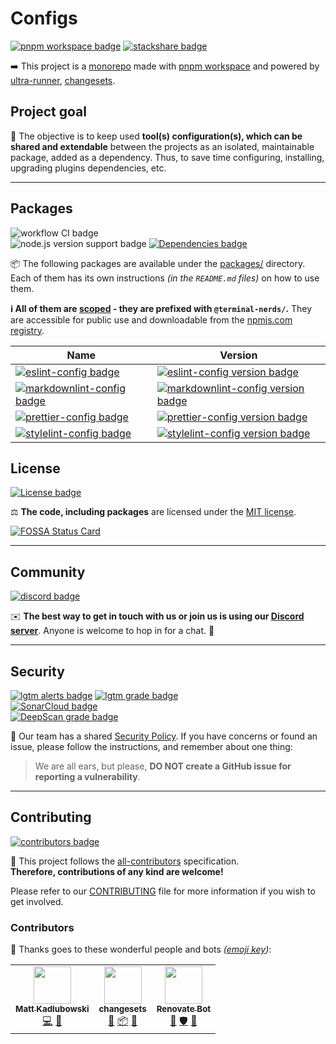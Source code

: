 # Configs

[![pnpm workspace badge]][pnpm workspace]
[![stackshare badge]][stackshare url]

➡️ This project is a [monorepo] made with [pnpm workspace] and powered by
[ultra-runner], [changesets].

[monorepo]: https://en.wikipedia.org/wiki/Monorepo
[pnpm workspace]: https://pnpm.io/workspaces
[pnpm workspace badge]: https://img.shields.io/badge/-pnpm%20workspace-informational?style=for-the-badge&logo=pnpm
[ultra-runner]: https://github.com/folke/ultra-runner
[changesets]: https://github.com/changesets/changesets
[stackshare badge]: https://img.shields.io/badge/-tech%20stack-yellow?style=for-the-badge&logo=stackshare
[stackshare url]: https://stackshare.io/terminal-nerds/configs

## Project goal

🎯 The objective is to keep used **tool(s) configuration(s), which can be shared
and extendable** between the projects as an isolated, maintainable package,
added as a dependency. Thus, to save time configuring, installing, upgrading
plugins dependencies, etc.

---

## Packages

![workflow CI badge]\
![node.js version support badge]
[![Dependencies badge]][dependencies url]

[node.js version support badge]: https://img.shields.io/node/v-lts/@terminal-nerds/eslint-config?style=for-the-badge&logo=nodedotjs
[dependencies badge]: https://img.shields.io/librariesio/github/terminal-nerds/configs?style=for-the-badge
[dependencies url]: https://libraries.io/github/terminal-nerds/configs "Dependencies status"
[workflow ci badge]: https://img.shields.io/github/workflow/status/terminal-nerds/configs/CI?logo=github&style=for-the-badge

📦 The following packages are available under the [packages/](./packages)
directory. Each of them has its own instructions _(in the `README.md` files)_
on how to use them.

**ℹ️ All of them are [scoped] - they are prefixed with `@terminal-nerds/`.**
They are accessible for public use and downloadable from the [npmjs.com
registry].

[scoped]: https://docs.npmjs.com/cli/v6/using-npm/scope
[npmjs.com registry]: https://npmjs.com/org/terminal-nerds

| Name                                                | Version                                                              |
| --------------------------------------------------- | -------------------------------------------------------------------- |
| [![eslint-config badge]][eslint-config]             | [![eslint-config version badge]][eslint-config npm page]             |
| [![markdownlint-config badge]][markdownlint-config] | [![markdownlint-config version badge]][markdownlint-config npm page] |
| [![prettier-config badge]][prettier-config]         | [![prettier-config version badge]][prettier-config npm page]         |
| [![stylelint-config badge]][stylelint-config]       | [![stylelint-config version badge]][stylelint-config npm page]       |

[eslint-config]: ./packages/eslint/README.md
[eslint-config badge]: https://img.shields.io/badge/eslint-config-informational?style=flat-square&logo=eslint
[eslint-config version badge]: https://img.shields.io/npm/v/@terminal-nerds/eslint-config/latest?style=flat-square&logo=npm
[eslint-config npm page]: https://www.npmjs.com/package/@terminal-nerds/eslint-config
[markdownlint-config]: ./packages/markdownlint/README.md
[markdownlint-config badge]: https://img.shields.io/badge/markdownlint-config-informational?style=flat-square&logo=markdown
[markdownlint-config version badge]: https://img.shields.io/npm/v/@terminal-nerds/markdownlint-config/latest?style=flat-square&logo=npm
[markdownlint-config npm page]: https://www.npmjs.com/package/@terminal-nerds/markdownlint-config
[prettier-config]: ./packages/prettier/README.md
[prettier-config badge]: https://img.shields.io/badge/prettier-config-informational?style=flat-square&logo=prettier
[prettier-config version badge]: https://img.shields.io/npm/v/@terminal-nerds/prettier-config/latest?style=flat-square&logo=npm
[prettier-config npm page]: https://www.npmjs.com/package/@terminal-nerds/prettier-config
[stylelint-config]: ./packages/stylelint/README.md
[stylelint-config badge]: https://img.shields.io/badge/stylelint-config-informational?style=flat-square&logo=stylelint
[stylelint-config version badge]: https://img.shields.io/npm/v/@terminal-nerds/stylelint-config/latest?style=flat-square&logo=npm
[stylelint-config npm page]: https://www.npmjs.com/package/@terminal-nerds/stylelint-config

## License

[![License badge]](./LICENSE.md "Project's license")

⚖️ **The code, including packages** are licensed under the [MIT license](./LICENSE.md).

[![FOSSA Status Card]][fossa status]

[license badge]: https://img.shields.io/github/license/terminal-nerds/configs?style=for-the-badge
[fossa status card]: https://app.fossa.com/api/projects/custom%2B20521%2Fgit%40github.com%3Aterminal-nerds%2Fconfigs.git.svg?type=large
[fossa status]: https://app.fossa.com/projects/custom%2B20521%2Fgit%40github.com%3Aterminal-nerds%2Fconfigs.git?ref=badge_large

---

## Community

[![discord badge]][discord server]

✉️ **The best way to get in touch with us or join us is using our [Discord server]**.
Anyone is welcome to hop in for a chat. 🙂

[discord server]: https://discord.gg/decp3g7BEN
[discord badge]: https://img.shields.io/discord/862890839537877012?label=Discord&logo=discord&style=for-the-badge

---

## Security

[![lgtm alerts badge]][lgtm report]
[![lgtm grade badge]][lgtm report]\
[![SonarCloud badge]][sonarcloud report]\
[![DeepScan grade badge]][deepscan report]

🔐 Our team has a shared [Security Policy]. If you have concerns or found an
issue, please follow the instructions, and
remember about one thing:

> We are all ears, but please, **DO NOT create a GitHub issue for reporting a
> vulnerability**.

[security policy]: https://github.com/terminal-nerds/configs/security/policy
[lgtm alerts badge]: https://img.shields.io/lgtm/alerts/github/terminal-nerds/configs?style=for-the-badge&logo=lgtm
[lgtm grade badge]: https://img.shields.io/lgtm/grade/javascript/github/terminal-nerds/configs?style=for-the-badge&logo=lgtm
[lgtm report]: https://lgtm.com/projects/g/terminal-nerds/configs
[sonarcloud badge]: https://img.shields.io/sonar/quality_gate/terminal-nerds_configs/main?logo=sonarcloud&server=https%3A%2F%2Fsonarcloud.io&style=for-the-badge
[sonarcloud report]: https://sonarcloud.io/summary/overall?id=terminal-nerds_configs
[deepscan grade badge]: https://deepscan.io/api/teams/16781/projects/20096/branches/536130/badge/grade.svg
[deepscan report]: https://deepscan.io/dashboard#view=project&tid=16781&pid=20096&bid=536130

---

## Contributing

[![contributors badge]][contributors url]

🤝 This project follows the [all-contributors] specification.\
**Therefore, contributions of any kind are welcome!**

Please refer to our [CONTRIBUTING] file for more information if you wish to get
involved.

[all-contributors]: https://github.com/all-contributors/all-contributors
[contributing]: ./.github/CONTRIBUTING.md
[contributors badge]: https://img.shields.io/github/contributors/terminal-nerds/configs?style=for-the-badge
[contributors url]: #contributors

### Contributors

🥰 Thanks goes to these wonderful people and bots _([emoji key])_:

[emoji key]: https://allcontributors.org/docs/en/emoji-key

<!-- ALL-CONTRIBUTORS-LIST:START - Do not remove or modify this section -->
<!-- prettier-ignore-start -->
<!-- markdownlint-disable -->
<table>
  <tr>
    <td align="center"><a href="https://github.com/xeho91"><img src="https://avatars.githubusercontent.com/u/18627568?v=4?s=60" width="60px;" alt=""/><br /><sub><b>Matt Kadlubowski</b></sub></a><br /><a href="https://github.com/terminal-nerds/@terminal-nerds/configs/commits?author=xeho91" title="Code">💻</a> <a href="#maintenance-xeho91" title="Maintenance">🚧</a></td>
    <td align="center"><a href="https://github.com/atlassian/changesets"><img src="https://avatars.githubusercontent.com/u/51163350?v=4?s=60" width="60px;" alt=""/><br /><sub><b>changesets</b></sub></a><br /><a href="https://github.com/terminal-nerds/@terminal-nerds/configs/commits?author=changesets" title="Documentation">📖</a> <a href="#platform-changesets" title="Packaging/porting to new platform">📦</a> <a href="#tool-changesets" title="Tools">🔧</a></td>
    <td align="center"><a href="https://renovatebot.com/"><img src="https://avatars.githubusercontent.com/u/38656520?v=4?s=60" width="60px;" alt=""/><br /><sub><b>Renovate Bot</b></sub></a><br /><a href="#maintenance-renovatebot" title="Maintenance">🚧</a> <a href="#security-renovatebot" title="Security">🛡️</a> <a href="#tool-renovatebot" title="Tools">🔧</a></td>
  </tr>
</table>

<!-- markdownlint-restore -->
<!-- prettier-ignore-end -->

<!-- ALL-CONTRIBUTORS-LIST:END -->
